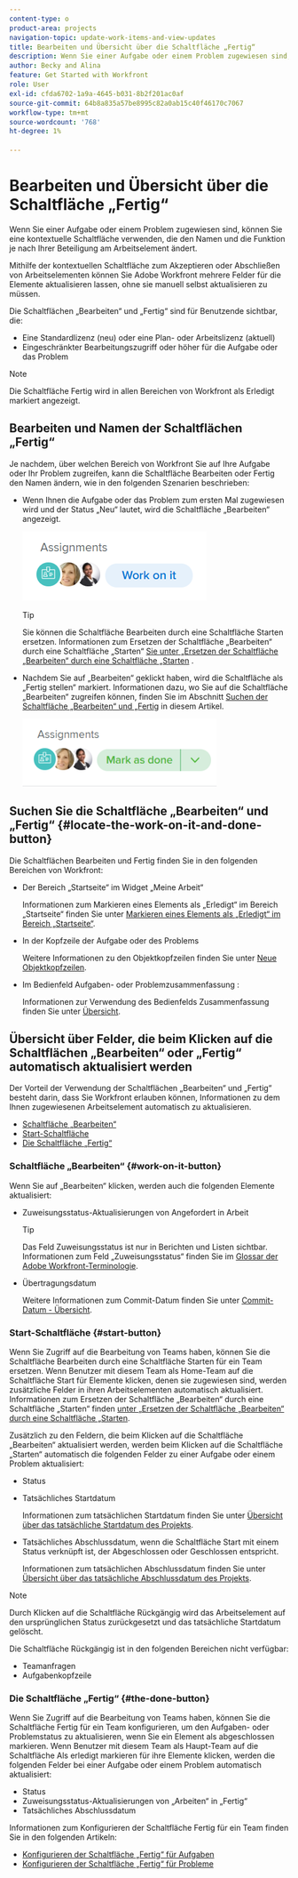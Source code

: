 ```yaml
---
content-type: o
product-area: projects
navigation-topic: update-work-items-and-view-updates
title: Bearbeiten und Übersicht über die Schaltfläche „Fertig“
description: Wenn Sie einer Aufgabe oder einem Problem zugewiesen sind, können Sie eine kontextuelle Schaltfläche verwenden, die den Namen und die Funktion je nach Ihrer Beteiligung am Arbeitselement ändert.
author: Becky and Alina
feature: Get Started with Workfront
role: User
exl-id: cfda6702-1a9a-4645-b031-8b2f201ac0af
source-git-commit: 64b8a835a57be8995c82a0ab15c40f46170c7067
workflow-type: tm+mt
source-wordcount: '768'
ht-degree: 1%

---
```


# Bearbeiten und Übersicht über die Schaltfläche „Fertig“

Wenn Sie einer Aufgabe oder einem Problem zugewiesen sind, können Sie eine kontextuelle Schaltfläche verwenden, die den Namen und die Funktion je nach Ihrer Beteiligung am Arbeitselement ändert.

Mithilfe der kontextuellen Schaltfläche zum Akzeptieren oder Abschließen von Arbeitselementen können Sie Adobe Workfront mehrere Felder für die Elemente aktualisieren lassen, ohne sie manuell selbst aktualisieren zu müssen.

Die Schaltflächen „Bearbeiten“ und „Fertig“ sind für Benutzende sichtbar, die:

* Eine Standardlizenz (neu) oder eine Plan- oder Arbeitslizenz (aktuell)
* Eingeschränkter Bearbeitungszugriff oder höher für die Aufgabe oder das Problem

>[!NOTE]
>
>Die Schaltfläche Fertig wird in allen Bereichen von Workfront als Erledigt markiert angezeigt.

## Bearbeiten und Namen der Schaltflächen „Fertig“

Je nachdem, über welchen Bereich von Workfront Sie auf Ihre Aufgabe oder Ihr Problem zugreifen, kann die Schaltfläche Bearbeiten oder Fertig den Namen ändern, wie in den folgenden Szenarien beschrieben:

* Wenn Ihnen die Aufgabe oder das Problem zum ersten Mal zugewiesen wird und der Status „Neu“ lautet, wird die Schaltfläche „Bearbeiten“ angezeigt.

  ![](assets/nwe-work-on-it-button.png)

  >[!TIP]
  >
  >Sie können die Schaltfläche Bearbeiten durch eine Schaltfläche Starten ersetzen. Informationen zum Ersetzen der Schaltfläche „Bearbeiten“ durch eine Schaltfläche „Starten“ [&#x200B; Sie unter „Ersetzen der Schaltfläche „Bearbeiten“ durch eine Schaltfläche „Starten](../../people-teams-and-groups/create-and-manage-teams/work-on-it-button-to-start-button.md) .

* Nachdem Sie auf „Bearbeiten“ geklickt haben, wird die Schaltfläche als „Fertig stellen“ markiert. Informationen dazu, wo Sie auf die Schaltfläche „Bearbeiten“ zugreifen können, finden Sie im Abschnitt [Suchen der Schaltfläche „Bearbeiten“ und „Fertig](#locate-the-work-on-it-and-done-button) in diesem Artikel.

  ![](assets/nwe-mark-as-done-button-350x122.png)


<!--If you are not the only one assigned to the task or issue and you are accessing your work item from the My Work widget in the Home area, the button changes to Done with my part.

  ![](assets/home-left-done-with-my-part-button-350x184.png)-->

## Suchen Sie die Schaltfläche „Bearbeiten“ und „Fertig“ {#locate-the-work-on-it-and-done-button}

Die Schaltflächen Bearbeiten und Fertig finden Sie in den folgenden Bereichen von Workfront:

* Der Bereich „Startseite“ im Widget „Meine Arbeit“

  Informationen zum Markieren eines Elements als „Erledigt“ im Bereich „Startseite“ finden Sie unter [Markieren eines Elements als „Erledigt“ im Bereich „Startseite“](../../workfront-basics/using-home/using-the-home-area/mark-item-done-in-home.md).

* In der Kopfzeile der Aufgabe oder des Problems

  Weitere Informationen zu den Objektkopfzeilen finden Sie unter [Neue Objektkopfzeilen](../../workfront-basics/the-new-workfront-experience/new-object-headers.md).

* Im Bedienfeld Aufgaben- oder Problemzusammenfassung :

  Informationen zur Verwendung des Bedienfelds Zusammenfassung finden Sie unter [Übersicht](../../workfront-basics/the-new-workfront-experience/summary-overview.md).

## Übersicht über Felder, die beim Klicken auf die Schaltflächen „Bearbeiten“ oder „Fertig“ automatisch aktualisiert werden

Der Vorteil der Verwendung der Schaltflächen „Bearbeiten“ und „Fertig“ besteht darin, dass Sie Workfront erlauben können, Informationen zu dem Ihnen zugewiesenen Arbeitselement automatisch zu aktualisieren.

* [Schaltfläche „Bearbeiten“](#work-on-it-button)
* [Start-Schaltfläche](#start-button)
* [Die Schaltfläche „Fertig“](#the-done-button)

### Schaltfläche „Bearbeiten“ {#work-on-it-button}

Wenn Sie auf „Bearbeiten“ klicken, werden auch die folgenden Elemente aktualisiert:

* Zuweisungsstatus-Aktualisierungen von Angefordert in Arbeit

  >[!TIP]
  >
  >Das Feld Zuweisungsstatus ist nur in Berichten und Listen sichtbar. Informationen zum Feld „Zuweisungsstatus“ finden Sie im [Glossar der Adobe Workfront-Terminologie](../../workfront-basics/navigate-workfront/workfront-navigation/workfront-terminology-glossary.md).

* Übertragungsdatum

  Weitere Informationen zum Commit-Datum finden Sie unter [Commit-Datum - Übersicht](../../manage-work/projects/updating-work-in-a-project/overview-of-commit-dates.md).

### Start-Schaltfläche {#start-button}

Wenn Sie Zugriff auf die Bearbeitung von Teams haben, können Sie die Schaltfläche Bearbeiten durch eine Schaltfläche Starten für ein Team ersetzen. Wenn Benutzer mit diesem Team als Home-Team auf die Schaltfläche Start für Elemente klicken, denen sie zugewiesen sind, werden zusätzliche Felder in ihren Arbeitselementen automatisch aktualisiert. Informationen zum Ersetzen der Schaltfläche „Bearbeiten“ durch eine Schaltfläche „Starten“ finden [&#x200B; unter „Ersetzen der Schaltfläche „Bearbeiten“ durch eine Schaltfläche „Starten](../../people-teams-and-groups/create-and-manage-teams/work-on-it-button-to-start-button.md).

Zusätzlich zu den Feldern, die beim Klicken auf die Schaltfläche „Bearbeiten“ aktualisiert werden, werden beim Klicken auf die Schaltfläche „Starten“ automatisch die folgenden Felder zu einer Aufgabe oder einem Problem aktualisiert:

* Status
* Tatsächliches Startdatum

  Informationen zum tatsächlichen Startdatum finden Sie unter [Übersicht über das tatsächliche Startdatum des Projekts](../../manage-work/projects/planning-a-project/project-actual-start-date.md).

* Tatsächliches Abschlussdatum, wenn die Schaltfläche Start mit einem Status verknüpft ist, der Abgeschlossen oder Geschlossen entspricht.

  Informationen zum tatsächlichen Abschlussdatum finden Sie unter [Übersicht über das tatsächliche Abschlussdatum des Projekts](../../manage-work/projects/planning-a-project/project-actual-completion-date.md).

>[!NOTE]
>
>Durch Klicken auf die Schaltfläche Rückgängig wird das Arbeitselement auf den ursprünglichen Status zurückgesetzt und das tatsächliche Startdatum gelöscht.
>
>Die Schaltfläche Rückgängig ist in den folgenden Bereichen nicht verfügbar:
>
>* Teamanfragen
>* Aufgabenkopfzeile
>

### Die Schaltfläche „Fertig“ {#the-done-button}

Wenn Sie Zugriff auf die Bearbeitung von Teams haben, können Sie die Schaltfläche Fertig für ein Team konfigurieren, um den Aufgaben- oder Problemstatus zu aktualisieren, wenn Sie ein Element als abgeschlossen markieren. Wenn Benutzer mit diesem Team als Haupt-Team auf die Schaltfläche Als erledigt markieren für ihre Elemente klicken, werden die folgenden Felder bei einer Aufgabe oder einem Problem automatisch aktualisiert:

* Status
* Zuweisungsstatus-Aktualisierungen von „Arbeiten“ in „Fertig“
* Tatsächliches Abschlussdatum

Informationen zum Konfigurieren der Schaltfläche Fertig für ein Team finden Sie in den folgenden Artikeln:

* [Konfigurieren der Schaltfläche „Fertig“ für Aufgaben](../../people-teams-and-groups/create-and-manage-teams/configure-the-done-button-for-tasks.md)
* [Konfigurieren der Schaltfläche „Fertig“ für Probleme](../../people-teams-and-groups/create-and-manage-teams/configure-the-done-button-for-issues.md)
